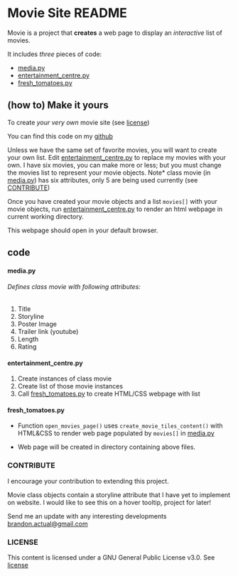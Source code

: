 # Movie Site README

Movie is a project that **creates** a web page to display an _interactive_ list of movies.

It includes _three_ pieces of code:

- [media.py](#p1)
- [entertainment_centre.py](#p2)
- [fresh_tomatoes.py](#p3)

## (how to) Make it yours

To create _your very own_ movie site (see [license](#p4))

You can find this code on my [github](https://github.com/bran-don/RottenPotatoes)

Unless we have the same set of favorite movies, you will want to create your own list. Edit [entertainment_centre.py](#p2) to replace my movies with your own.
I have six movies, you can make more or less; but you must change the movies list to represent your movie objects. Note* class movie (in [media.py](#p1)) has six attributes, only 5 are being used currently (see [CONTRIBUTE](#p5))

Once you have created your movie objects and a list `movies[]` with your movie objects, run [entertainment_centre.py](#p2) to render an html webpage in current working directory.

This webpage should open in your default browser.

## code
#### <a name="p1"></a>media.py
###### Defines class movie with following attributes:
1. Title
2. Storyline
3. Poster Image
4. Trailer link (youtube)
5. Length
6. Rating
#### <a name="p2"></a>entertainment_centre.py
1. Create instances of class movie
2. Create list of those movie instances
3. Call [fresh_tomatoes.py](#p3) to create HTML/CSS webpage with list
#### <a name="p3"></a>fresh_tomatoes.py
- Function `open_movies_page()`  uses `create_movie_tiles_content()` with HTML&CSS to render web page populated by `movies[]` in [media.py](#p1)


- Web page will be created in directory containing above files.
### <a name="p5"></a>CONTRIBUTE

I encourage your contribution to extending this project.

Movie class objects contain a storyline attribute that I have yet to implement on website. I would like to see this on a hover tooltip, project for later!

Send me an update with any interesting developments brandon.actual@gmail.com

### <a name="p4"></a>LICENSE

This content is licensed under a GNU General Public License v3.0. See [license](./LICENSE.txt)